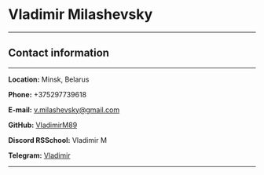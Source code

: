 # Vladimir Milashevsky 
___
## Contact information
___
**Location:** Minsk, Belarus

**Phone:** +375297739618

**E-mail:** v.milashevsky@gmail.com

**GitHub:** [VladimirM89](https://github.com/VladimirM89)

**Discord RSSchool:** Vladimir M

**Telegram:** [Vladimir](https://t.me/Vladimir)

___

